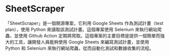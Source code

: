 # SheetScraper

「SheetScraper」是一個開源專案，它利用 Google Sheets 作為測試計畫（test plan），使用 Python 來讀取該測試計畫。這個專案使用 Selenium 來執行網站爬蟲，並使用 Github Action 定期將爬取。這個專案的主要目標是提供一個簡單而強大的工具，讓開發人員能夠使用 Google Sheets 來編寫測試計畫，並使用 Python 和 Selenium 來執行網站爬蟲，從而自動化測試和數據收集的流程。
